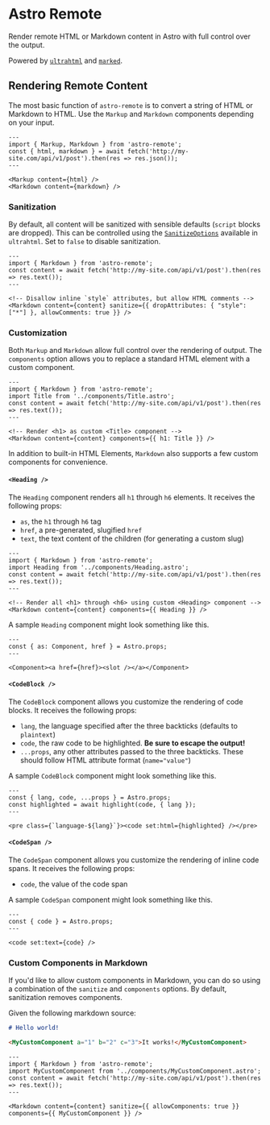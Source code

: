 # Astro Remote

Render remote HTML or Markdown content in Astro with full control over the output.

Powered by [`ultrahtml`](https://github.com/natemoo-re/ultrahtml) and [`marked`](https://github.com/markedjs/marked).

## Rendering Remote Content

The most basic function of `astro-remote` is to convert a string of HTML or Markdown to HTML. Use the `Markup` and `Markdown` components depending on your input.

```astro
---
import { Markup, Markdown } from 'astro-remote';
const { html, markdown } = await fetch('http://my-site.com/api/v1/post').then(res => res.json());
---

<Markup content={html} />
<Markdown content={markdown} />
```

### Sanitization

By default, all content will be sanitized with sensible defaults (`script` blocks are dropped). This can be controlled using the [`SanitizeOptions`](https://github.com/natemoo-re/ultrahtml/blob/71e723f6093abea2584c9ea3bfecc0ce68d02d8d/src/index.ts#L251-L268) available in `ultrahtml`. Set to `false` to disable sanitization.

```astro
---
import { Markdown } from 'astro-remote';
const content = await fetch('http://my-site.com/api/v1/post').then(res => res.text());
---

<!-- Disallow inline `style` attributes, but allow HTML comments -->
<Markdown content={content} sanitize={{ dropAttributes: { "style": ["*"] }, allowComments: true }} />
```

### Customization

Both `Markup` and `Markdown` allow full control over the rendering of output. The `components` option allows you to replace a standard HTML element with a custom component.

```astro
---
import { Markdown } from 'astro-remote';
import Title from '../components/Title.astro';
const content = await fetch('http://my-site.com/api/v1/post').then(res => res.text());
---

<!-- Render <h1> as custom <Title> component -->
<Markdown content={content} components={{ h1: Title }} />
```

In addition to built-in HTML Elements, `Markdown` also supports a few custom components for convenience.

#### `<Heading />`

The `Heading` component renders all `h1` through `h6` elements. It receives the following props:

- `as`, the `h1` through `h6` tag
- `href`, a pre-generated, slugified `href`
- `text`, the text content of the children (for generating a custom slug)

```astro
---
import { Markdown } from 'astro-remote';
import Heading from '../components/Heading.astro';
const content = await fetch('http://my-site.com/api/v1/post').then(res => res.text());
---

<!-- Render all <h1> through <h6> using custom <Heading> component -->
<Markdown content={content} components={{ Heading }} />
```

A sample `Heading` component might look something like this.

```astro
---
const { as: Component, href } = Astro.props;
---

<Component><a href={href}><slot /></a></Component>
```

#### `<CodeBlock />`

The `CodeBlock` component allows you customize the rendering of code blocks. It receives the following props:

- `lang`, the language specified after the three backticks (defaults to `plaintext`)
- `code`, the raw code to be highlighted. **Be sure to escape the output!**
- `...props`, any other attributes passed to the three backticks. These should follow HTML attribute format (`name="value"`)

A sample `CodeBlock` component might look something like this.

```astro
---
const { lang, code, ...props } = Astro.props;
const highlighted = await highlight(code, { lang });
---

<pre class={`language-${lang}`}><code set:html={highlighted} /></pre>
```

#### `<CodeSpan />`

The `CodeSpan` component allows you customize the rendering of inline code spans. It receives the following props:

- `code`, the value of the code span

A sample `CodeSpan` component might look something like this.

```astro
---
const { code } = Astro.props;
---

<code set:text={code} />
```

### Custom Components in Markdown

If you'd like to allow custom components in Markdown, you can do so using a combination of the `sanitize` and `components` options. By default, sanitization removes components.

Given the following markdown source:

```markdown
# Hello world!

<MyCustomComponent a="1" b="2" c="3">It works!</MyCustomComponent>
```

```astro
---
import { Markdown } from 'astro-remote';
import MyCustomComponent from '../components/MyCustomComponent.astro';
const content = await fetch('http://my-site.com/api/v1/post').then(res => res.text());
---

<Markdown content={content} sanitize={{ allowComponents: true }} components={{ MyCustomComponent }} />
```
